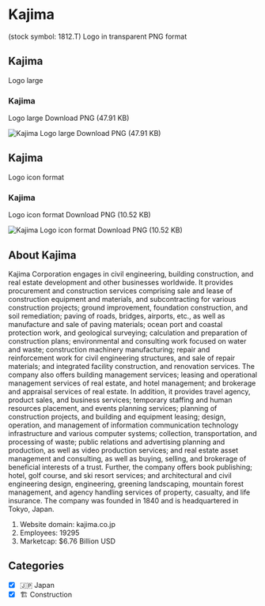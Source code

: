 # Kajima
 (stock symbol: 1812.T) Logo in transparent PNG format

## Kajima
 Logo large

### Kajima
 Logo large Download PNG (47.91 KB)

![Kajima
 Logo large Download PNG (47.91 KB)](/img/orig/1812.T_BIG-98648ac0.png)

## Kajima
 Logo icon format

### Kajima
 Logo icon format Download PNG (10.52 KB)

![Kajima
 Logo icon format Download PNG (10.52 KB)](/img/orig/1812.T-2a41270c.png)

## About Kajima


Kajima Corporation engages in civil engineering, building construction, and real estate development and other businesses worldwide. It provides procurement and construction services comprising sale and lease of construction equipment and materials, and subcontracting for various construction projects; ground improvement, foundation construction, and soil remediation; paving of roads, bridges, airports, etc., as well as manufacture and sale of paving materials; ocean port and coastal protection work, and geological surveying; calculation and preparation of construction plans; environmental and consulting work focused on water and waste; construction machinery manufacturing; repair and reinforcement work for civil engineering structures, and sale of repair materials; and integrated facility construction, and renovation services. The company also offers building management services; leasing and operational management services of real estate, and hotel management; and brokerage and appraisal services of real estate. In addition, it provides travel agency, product sales, and business services; temporary staffing and human resources placement, and events planning services; planning of construction projects, and building and equipment leasing; design, operation, and management of information communication technology infrastructure and various computer systems; collection, transportation, and processing of waste; public relations and advertising planning and production, as well as video production services; and real estate asset management and consulting, as well as buying, selling, and brokerage of beneficial interests of a trust. Further, the company offers book publishing; hotel, golf course, and ski resort services; and architectural and civil engineering design, engineering, greening landscaping, mountain forest management, and agency handling services of property, casualty, and life insurance. The company was founded in 1840 and is headquartered in Tokyo, Japan.

1. Website domain: kajima.co.jp
2. Employees: 19295
3. Marketcap: $6.76 Billion USD


## Categories
- [x] 🇯🇵 Japan
- [x] 🏗 Construction

